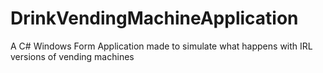 # DrinkVendingMachineApplication
A C# Windows Form Application made to simulate what happens with IRL versions of vending machines
